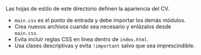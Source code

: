 Las hojas de estilo de este directorio definen la apariencia del CV.

- `main.css` es el punto de entrada y debe importar los demás módulos.
- Crea nuevos archivos cuando sea necesario y enlázalos desde `main.css`.
- Evita incluir reglas CSS en línea dentro de `index.html`.
- Usa clases descriptivas y evita `!important` salvo que sea imprescindible.
